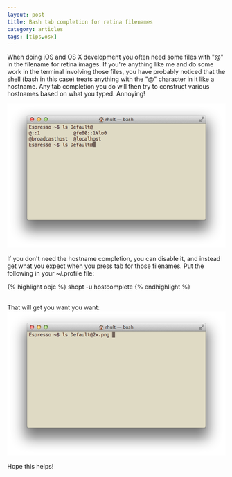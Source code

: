 ```yaml
---
layout: post
title: Bash tab completion for retina filenames
category: articles
tags: [tips,osx]
---
```


When doing iOS and OS X development you often need some files with "@" in the filename for retina images. If you're anything like me and do some work in the terminal involving those files, you have probably noticed that the shell (bash in this case) treats anything with the "@" character in it like a hostname. Any tab completion you do will then try to construct various hostnames based on what you typed. Annoying!

<img src="/images/posts/retina-completion-gone-bad.png">

If you don't need the hostname completion, you can disable it, and instead get what you expect when you press tab for those filenames. Put the following in your ~/.profile file:

{% highlight objc %}
shopt -u hostcomplete
{% endhighlight %}

<br>
That will get you want you want:

<img src="/images/posts/retina-completion-working.png">

Hope this helps!
